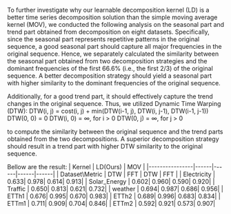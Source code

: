 To further investigate why our learnable decomposition kernel (LD) is a better time series decomposition solution than the simple moving average kernel (MOV), we conducted the following analysis on the seasonal part and trend part obtained from decomposition on eight datasets. Specifically, since the seasonal part represents repetitive patterns in the original sequence, a good seasonal part should capture all major frequencies in the original sequence. Hence, we separately calculated the similarity between the seasonal part obtained from two decomposition strategies and the dominant frequencies of the first 66.6% (i.e., the first 2/3) of the original sequence. A better decomposition strategy should yield a seasonal part with higher similarity to the dominant frequencies of the original sequence.

Additionally, for a good trend part, it should effectively capture the trend changes in the original sequence. Thus, we utilized Dynamic Time Warping (DTW):
DTW(i, j) = cost(i, j) + min(DTW(i-1, j), DTW(i, j-1), DTW(i-1, j-1))
DTW(0, 0) = 0
DTW(i, 0) = ∞, for i > 0
DTW(0, j) = ∞, for j > 0

to compute the similarity between the original sequence and the trend parts obtained from the two decompositions. A superior decomposition strategy should result in a trend part with higher DTW similarity to the original sequence.

Bellow are the result:
| Kernel         |   LD(Ours)  |     MOV     |
|----------------|------|------|------|------|
| Dataset\Metric | DTW  | FFT  | DTW  | FFT  |
| Electricity    | 0.633| 0.978| 0.614| 0.913|
| Solar_Energy   | 0.602| 0.960| 0.590| 0.920|
| Traffic        | 0.650| 0.813| 0.621| 0.732|
| weather        | 0.694| 0.987| 0.686| 0.956|
| ETTh1          | 0.676| 0.995| 0.670| 0.983|
| ETTh2          | 0.689| 0.996| 0.683| 0.834|
| ETTm1          | 0.711| 0.909| 0.704| 0.846|
| ETTm2          | 0.592| 0.921| 0.573| 0.907|
